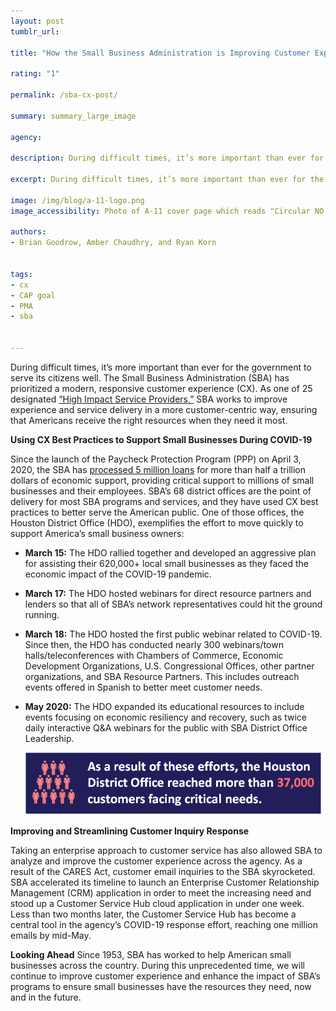 ```yaml
---
layout: post
tumblr_url:

title: "How the Small Business Administration is Improving Customer Experience During COVID-19"

rating: "1"

permalink: /sba-cx-post/

summary: summary_large_image

agency:

description: During difficult times, it’s more important than ever for the government to serve its citizens well. The Small Business Administration (SBA) has prioritized a modern, responsive customer experience (CX). 

excerpt: During difficult times, it’s more important than ever for the government to serve its citizens well. The Small Business Administration (SBA) has prioritized a modern, responsive customer experience (CX). 

image: /img/blog/a-11-logo.png
image_accessibility: Photo of A-11 cover page which reads "Circular NO. A-11, Preparation, Submission, and Execution of the Budget, Executive Office of the President, Office of Management and Budget, June 2019"

authors:
- Brian Goodrow, Amber Chaudhry, and Ryan Korn


tags:
- cx
- CAP goal
- PMA
- sba


---
```


During difficult times, it’s more important than ever for the government to serve its citizens well. The Small Business Administration (SBA) has prioritized a modern, responsive customer experience (CX). As one of 25 designated [“High Impact Service Providers,”](https://www.performance.gov/cx/) SBA works to improve experience and service delivery in a more customer-centric way, ensuring that Americans receive the right resources when they need it most. 

**Using CX Best Practices to Support Small Businesses During COVID-19**

Since the launch of the Paycheck Protection Program (PPP) on April 3, 2020, the SBA has [processed 5 million loans](http://www.sba.gov/paycheckprotection) for more than half a trillion dollars of economic support, providing critical support to millions of small businesses and their employees. SBA’s 68 district offices are the point of delivery for most SBA programs and services, and they have used CX best practices to better serve the American public. One of those offices, the Houston District Office (HDO), exemplifies the effort to move quickly to support America’s small business owners:

- **March 15:** The HDO rallied together and developed an aggressive plan for assisting their 620,000+ local small businesses as they faced the economic impact of the COVID-19 pandemic.
- **March 17:** The HDO hosted webinars for direct resource partners and lenders so that all of SBA’s network representatives could hit the ground running.
- **March 18:** The HDO hosted the first public webinar related to COVID-19. Since then, the HDO has conducted nearly 300 webinars/town halls/teleconferences with Chambers of Commerce, Economic Development Organizations, U.S. Congressional Offices, other partner organizations, and SBA Resource Partners. This includes outreach events offered in Spanish to better meet customer needs.
- **May 2020:** The HDO expanded its educational resources to include events focusing on economic resiliency and recovery, such as twice daily interactive Q&A webinars for the public with SBA District Office Leadership.

  <img src="../img/blog/sba-houston.png" style="width:500px;">

**Improving and Streamlining Customer Inquiry Response**

Taking an enterprise approach to customer service has also allowed SBA to analyze and improve the customer experience across the agency. As a result of the CARES Act, customer email inquiries to the SBA skyrocketed. SBA accelerated its timeline to launch an Enterprise Customer Relationship Management (CRM) application in order to meet the increasing need and stood up a Customer Service Hub cloud application in under one week. Less than two months later, the Customer Service Hub has become a central tool in the agency’s COVID-19 response effort, reaching one million emails by mid-May.

**Looking Ahead**
Since 1953, SBA has worked to help American small businesses across the country. During this unprecedented time, we will continue to improve customer experience and enhance the impact of SBA’s programs to ensure small businesses have the resources they need, now and in the future. 
